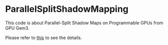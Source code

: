 # ParallelSplitShadowMapping

  This code is about Parallel-Split Shadow Maps on Programmable GPUs from GPU Gem3.
  
  Please refer to [this](https://jeesunkim.com/projects/) to see the details.
